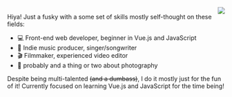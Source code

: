 <a href="https://github.com/anuraghazra/github-readme-stats">
  <img align="right" src="https://github-readme-stats.vercel.app/api/top-langs/?username=skepfusky&layout=compact&hide=brainfuck&theme=dark&langs_count=10)">
</a>

Hiya! Just a fusky with a some set of skills mostly self-thought on these fields:
<ul>
<li> 💻 Front-end web developer, beginner in Vue.js and JavaScript </li>
<li> 🎵 Indie music producer, singer/songwriter </li>
<li> 🎬 Filmmaker, experienced video editor </li>
<li> 📸 probably and a thing or two about photography </li> 
</ul>

Despite being multi-talented <s>(and a dumbass)</s>, I do it mostly just for the fun of it! Currently focused on learning Vue.js and JavaScript for the time being!

